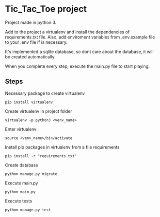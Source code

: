 # Tic_Tac_Toe project
Project made in python 3.

Add to the project a virtualenv and install the dependencies of requirements.txt file. Also, add enviroment variables from .env.example file to your .env file if is necessary.

It's implemented a sqlite database, so dont care about the database, it will be created automatically.

When you complete every step, execute the main.py file to start playing.

## Steps

Necessary package to create virtualenv
```
pip install virtualenv
```
Create virtualenv in project folder
```
virtualenv -p python3 <venv_name>
```
Enter virtualenv
```
source <venv_name>/bin/activate
```
Install pip packages in virtualenv from a file requirements
```
pip install -r "requirements.txt"
```
Create database
```
python manage.py migrate
```
Execute main.py
```
python main.py
```
Execute tests
```
python manage.py test
```
